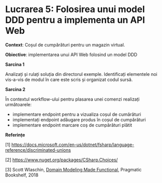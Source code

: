 # Lucrarea 5: Folosirea unui model DDD pentru a implementa un API Web

**Context**: Coșul de cumpărături pentru un magazin virtual. 

**Obiective**: implementarea unui API Web folosind un model DDD

**Sarcina 1**

Analizați și rulați soluția din directorul exemple. Identificați elementele noi vis-a-vis de modul în care este scris și organizat codul sursă.

**Sarcina 2**

În contextul workflow-ului pentru plasarea unei comenzi realizați următoarele:
* implementare endpoint pentru a vizualiza coșul de cumărături
* implementați endpoint adăugare produs în coșul de cumpărături
* implementare endpoint marcare coș de cumpărături plătit

**Referințe**

[1] https://docs.microsoft.com/en-us/dotnet/fsharp/language-reference/discriminated-unions 

[2] https://www.nuget.org/packages/CSharp.Choices/

[3] Scott Wlaschin, [Domain Modeling Made Functional](https://www.amazon.com/Domain-Modeling-Made-Functional-Domain-Driven-ebook/dp/B07B44BPFB/ref=sr_1_1?dchild=1&keywords=Domain+Modeling+Made+Functional&qid=1632338254&sr=8-1), Pragmatic Bookshelf, 2018  
